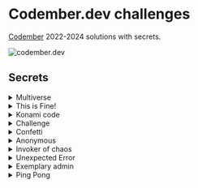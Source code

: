 # Codember.dev challenges

[Codember](https://codember.dev/) 2022-2024 solutions with secrets.

![codember.dev](https://github.com/user-attachments/assets/fc2a4af8-e8b9-46c3-8c6a-b4fc6aab2a15)

## Secrets

<details>
    <summary>Multiverse</summary>
    <code> $ submit 1731456000000 </code>
</details>

<details>
    <summary>This is Fine!</summary>
    <code> $ submit this_is_fine </code>
</details>

<details>
    <summary>Konami code</summary>
    <p> Press UP, UP, DOWN, DOWN, LEFT, RIGHT, LEFT, RIGHT, B, and A </p>
</details>

<details>
    <summary>Challenge</summary>
    <code> $ submit s3cr3t_ch4114ng3 </code>
</details>

<details>
    <summary>Confetti</summary>
    <code> $ confetti </code>
</details>

<details>
    <summary>Anonymous</summary>
    <code> $ sudo e3b0c44298fc1c149afbf4c8996fb </code> <br />
    <code> $ userdel anonymous </code>
</details>

<details>
    <summary>Invoker of chaos</summary>
    <code> $ submit :(){ :|:& };: </code>
</details>

<details>
    <summary>Unexpected Error</summary>
    <code> $ submit multiversal_secret </code>
</details>

<details>
    <summary>Exemplary admin</summary>
    <code> $ sudo e3b0c44298fc1c149afbf4c8996fb </code> <br />
    <code> $ enable ping </code>
</details>

<details>
    <summary>Ping Pong</summary>
    <code> $ ping midu.dev </code>
</details>
